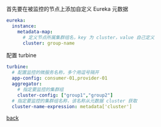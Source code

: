 首先要在被监控的节点上添加自定义 Eureka 元数据  
```yml
eureka:
  instance:
    metadata-map:
      # 定义节点所属集群组名，key 为 cluster，value 自己定义  
      cluster: group-name
```

配置 turbine
```yml
turbine:
  # 配置监控的微服务名称，多个用逗号隔开
  app-config: consumer-01,provider-01
  aggregator:
    # 指定要监控的集群组
    cluster-config: ["group1","group2"]
  # 指定要监控的集群组名称，该名称从元数据 cluster 获取
  cluster-name-expression: metadata['cluster']
```

[back](../15.md)  